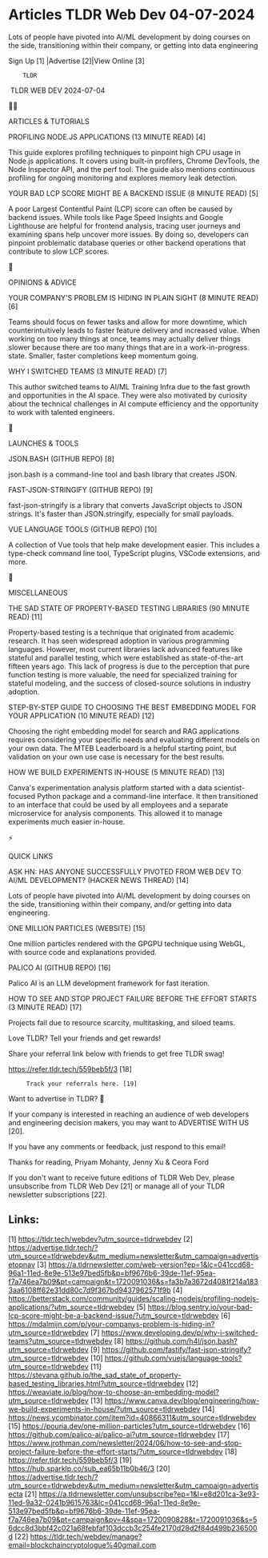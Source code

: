 # Articles TLDR Web Dev 04-07-2024

Lots of people have pivoted into AI/ML development by doing courses on
the side, transitioning within their company, or getting into data
engineering  

 Sign Up [1] |Advertise [2]|View Online [3] 

		TLDR 

 TLDR WEB DEV 2024-07-04

🧑‍💻 

ARTICLES & TUTORIALS

 PROFILING NODE.JS APPLICATIONS (13 MINUTE READ) [4] 

 This guide explores profiling techniques to pinpoint high CPU usage
in Node.js applications. It covers using built-in profilers, Chrome
DevTools, the Node Inspector API, and the perf tool. The guide also
mentions continuous profiling for ongoing monitoring and explores
memory leak detection. 

 YOUR BAD LCP SCORE MIGHT BE A BACKEND ISSUE (8 MINUTE READ) [5] 

 A poor Largest Contentful Paint (LCP) score can often be caused by
backend issues. While tools like Page Speed Insights and Google
Lighthouse are helpful for frontend analysis, tracing user journeys
and examining spans help uncover more issues. By doing so, developers
can pinpoint problematic database queries or other backend operations
that contribute to slow LCP scores. 

🧠 

OPINIONS & ADVICE

 YOUR COMPANY'S PROBLEM IS HIDING IN PLAIN SIGHT (8 MINUTE READ) [6] 

 Teams should focus on fewer tasks and allow for more downtime, which
counterintuitively leads to faster feature delivery and increased
value. When working on too many things at once, teams may actually
deliver things slower because there are too many things that are in a
work-in-progress state. Smaller, faster completions keep momentum
going. 

 WHY I SWITCHED TEAMS (3 MINUTE READ) [7] 

 This author switched teams to AI/ML Training Infra due to the fast
growth and opportunities in the AI space. They were also motivated by
curiosity about the technical challenges in AI compute efficiency and
the opportunity to work with talented engineers. 

🚀 

LAUNCHES & TOOLS

 JSON.BASH (GITHUB REPO) [8] 

 json.bash is a command-line tool and bash library that creates JSON. 

 FAST-JSON-STRINGIFY (GITHUB REPO) [9] 

 fast-json-stringify is a library that converts JavaScript objects to
JSON strings. It's faster than JSON.stringify, especially for small
payloads. 

 VUE LANGUAGE TOOLS (GITHUB REPO) [10] 

 A collection of Vue tools that help make development easier. This
includes a type-check command line tool, TypeScript plugins, VSCode
extensions, and more. 

🎁 

MISCELLANEOUS

 THE SAD STATE OF PROPERTY-BASED TESTING LIBRARIES (90 MINUTE READ)
[11] 

 Property-based testing is a technique that originated from academic
research. It has seen widespread adoption in various programming
languages. However, most current libraries lack advanced features like
stateful and parallel testing, which were established as
state-of-the-art fifteen years ago. This lack of progress is due to
the perception that pure function testing is more valuable, the need
for specialized training for stateful modeling, and the success of
closed-source solutions in industry adoption. 

 STEP-BY-STEP GUIDE TO CHOOSING THE BEST EMBEDDING MODEL FOR YOUR
APPLICATION (10 MINUTE READ) [12] 

 Choosing the right embedding model for search and RAG applications
requires considering your specific needs and evaluating different
models on your own data. The MTEB Leaderboard is a helpful starting
point, but validation on your own use case is necessary for the best
results. 

 HOW WE BUILD EXPERIMENTS IN-HOUSE (5 MINUTE READ) [13] 

 Canva's experimentation analysis platform started with a data
scientist-focused Python package and a command-line interface. It then
transitioned to an interface that could be used by all employees and a
separate microservice for analysis components. This allowed it to
manage experiments much easier in-house. 

⚡ 

QUICK LINKS

 ASK HN: HAS ANYONE SUCCESSFULLY PIVOTED FROM WEB DEV TO AI/ML
DEVELOPMENT? (HACKER NEWS THREAD) [14] 

 Lots of people have pivoted into AI/ML development by doing courses
on the side, transitioning within their company, and/or getting into
data engineering. 

 ONE MILLION PARTICLES (WEBSITE) [15] 

 One million particles rendered with the GPGPU technique using WebGL,
with source code and explanations provided. 

 PALICO AI (GITHUB REPO) [16] 

 Palico AI is an LLM development framework for fast iteration. 

 HOW TO SEE AND STOP PROJECT FAILURE BEFORE THE EFFORT STARTS (3
MINUTE READ) [17] 

 Projects fail due to resource scarcity, multitasking, and siloed
teams. 

Love TLDR? Tell your friends and get rewards!

 Share your referral link below with friends to get free TLDR swag! 

 https://refer.tldr.tech/559beb5f/3 [18] 

		 Track your referrals here. [19] 

Want to advertise in TLDR? 📰

 If your company is interested in reaching an audience of web
developers and engineering decision makers, you may want to ADVERTISE
WITH US [20]. 

 If you have any comments or feedback, just respond to this email! 

Thanks for reading, 
Priyam Mohanty, Jenny Xu & Ceora Ford 

If you don't want to receive future editions of TLDR Web Dev, please
unsubscribe from TLDR Web Dev [21] or manage all of your TLDR
newsletter subscriptions [22]. 

 

Links:
------
[1] https://tldr.tech/webdev?utm_source=tldrwebdev
[2] https://advertise.tldr.tech/?utm_source=tldrwebdev&utm_medium=newsletter&utm_campaign=advertisetopnav
[3] https://a.tldrnewsletter.com/web-version?ep=1&lc=041ccd68-96a1-11ed-8e9e-513e97bed5fb&p=bf9676b6-39de-11ef-95ea-f7a746ea7b09&pt=campaign&t=1720091036&s=fa3b7a3672d4081f214a1833aa6108ff62e31dd80c7d9f367bd9437962571f9b
[4] https://betterstack.com/community/guides/scaling-nodejs/profiling-nodejs-applications/?utm_source=tldrwebdev
[5] https://blog.sentry.io/your-bad-lcp-score-might-be-a-backend-issue/?utm_source=tldrwebdev
[6] https://mdalmijn.com/p/your-companys-problem-is-hiding-in?utm_source=tldrwebdev
[7] https://www.developing.dev/p/why-i-switched-teams?utm_source=tldrwebdev
[8] https://github.com/h4l/json.bash?utm_source=tldrwebdev
[9] https://github.com/fastify/fast-json-stringify?utm_source=tldrwebdev
[10] https://github.com/vuejs/language-tools?utm_source=tldrwebdev
[11] https://stevana.github.io/the_sad_state_of_property-based_testing_libraries.html?utm_source=tldrwebdev
[12] https://weaviate.io/blog/how-to-choose-an-embedding-model?utm_source=tldrwebdev
[13] https://www.canva.dev/blog/engineering/how-we-build-experiments-in-house/?utm_source=tldrwebdev
[14] https://news.ycombinator.com/item?id=40866311&utm_source=tldrwebdev
[15] https://pouria.dev/one-million-particles?utm_source=tldrwebdev
[16] https://github.com/palico-ai/palico-ai?utm_source=tldrwebdev
[17] https://www.jrothman.com/newsletter/2024/06/how-to-see-and-stop-project-failure-before-the-effort-starts/?utm_source=tldrwebdev
[18] https://refer.tldr.tech/559beb5f/3
[19] https://hub.sparklp.co/sub_ea65b11b0b46/3
[20] https://advertise.tldr.tech/?utm_source=tldrwebdev&utm_medium=newsletter&utm_campaign=advertisecta
[21] https://a.tldrnewsletter.com/unsubscribe?ep=1&l=e8d201ca-3e93-11ed-9a32-0241b9615763&lc=041ccd68-96a1-11ed-8e9e-513e97bed5fb&p=bf9676b6-39de-11ef-95ea-f7a746ea7b09&pt=campaign&pv=4&spa=1720090828&t=1720091036&s=56dcc8d3bbf42c021a68febfaf103dccb3c254fe2170d28d2f84d499b236500d
[22] https://tldr.tech/webdev/manage?email=blockchaincryptologue%40gmail.com